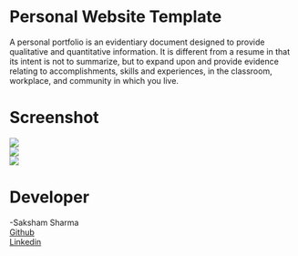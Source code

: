 # Personal Website Template
A personal portfolio is an evidentiary document designed to provide qualitative and quantitative information. It is different from a resume in that its intent is not to summarize, but to expand upon and provide evidence relating to accomplishments, skills and experiences, in the classroom, workplace, and community in which you live.

# Screenshot
<img src="A1.png"><br>
<img src="A2.png"><br>
<img src="A3.png"><br>



# Developer
-Saksham Sharma<br>
<a href="https://github.com/Sakshamoo17">Github</a>
<br>
<a href="https://www.linkedin.com/in/saksham-sharma-bb576b167/">Linkedin</a>
